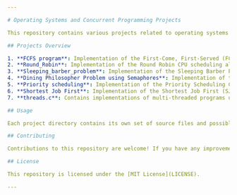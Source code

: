 ```yaml
---

# Operating Systems and Concurrent Programming Projects

This repository contains various projects related to operating systems and concurrent programming. Each project focuses on different aspects of operating system concepts, CPU scheduling algorithms, and synchronization problems.

## Projects Overview

1. **FCFS program**: Implementation of the First-Come, First-Served (FCFS) CPU scheduling algorithm.
2. **Round_Robin**: Implementation of the Round Robin CPU scheduling algorithm.
3. **Sleeping_barber_problem**: Implementation of the Sleeping Barber Problem, a classic synchronization problem in concurrent programming.
4. **Dining Philosopher Problem using Semaphores**: Implementation of the Dining Philosophers Problem using semaphores for synchronization.
5. **Priority scheduling**: Implementation of the Priority Scheduling CPU scheduling algorithm.
6. **Shortest Job First**: Implementation of the Shortest Job First (SJF) CPU scheduling algorithm.
7. **threads.c**: Contains implementations of multi-threaded programs using pthreads or a similar threading library.

## Usage

Each project directory contains its own set of source files and possibly additional documentation. To run or explore a specific project, navigate to its directory and follow the instructions provided in the README or source files.

## Contributing

Contributions to this repository are welcome! If you have any improvements, bug fixes, or new projects to add, please fork the repository, make your changes, and submit a pull request.

## License

This repository is licensed under the [MIT License](LICENSE).

---
```


